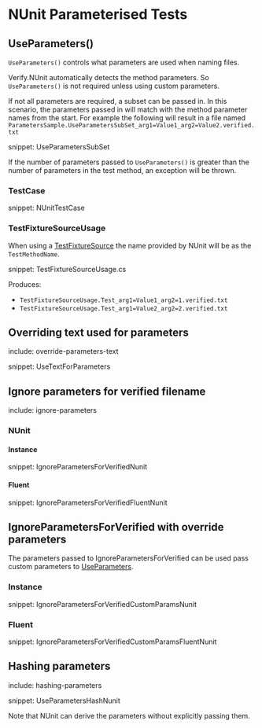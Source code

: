 # NUnit Parameterised Tests


## UseParameters()

`UseParameters()` controls what parameters are used when naming files. 

Verify.NUnit automatically detects the method parameters. So `UseParameters()` is not required unless using custom parameters.

If not all parameters are required, a subset can be passed in. In this scenario, the parameters passed in will match with the method parameter names from the start. For example the following will result in a file named `ParametersSample.UseParametersSubSet_arg1=Value1_arg2=Value2.verified.txt`

snippet: UseParametersSubSet

If the number of parameters passed to `UseParameters()` is greater than the number of parameters in the test method, an exception will be thrown.


### TestCase

snippet: NUnitTestCase


### TestFixtureSourceUsage

When using a [TestFixtureSource](https://docs.nunit.org/articles/nunit/writing-tests/attributes/testfixturesource.html) the name provided by NUnit will be as the `TestMethodName`.

snippet: TestFixtureSourceUsage.cs

Produces:

 * `TestFixtureSourceUsage.Test_arg1=Value1_arg2=1.verified.txt`
 * `TestFixtureSourceUsage.Test_arg1=Value2_arg2=2.verified.txt`


## Overriding text used for parameters

include: override-parameters-text


snippet: UseTextForParameters


## Ignore parameters for verified filename

include: ignore-parameters


### NUnit


#### Instance

snippet: IgnoreParametersForVerifiedNunit


#### Fluent

snippet: IgnoreParametersForVerifiedFluentNunit


## IgnoreParametersForVerified with override parameters

The parameters passed to IgnoreParametersForVerified can be used pass custom parameters to [UseParameters](#UseParameters).


### Instance

snippet: IgnoreParametersForVerifiedCustomParamsNunit


### Fluent

snippet: IgnoreParametersForVerifiedCustomParamsFluentNunit


## Hashing parameters

include: hashing-parameters


snippet: UseParametersHashNunit

Note that NUnit can derive the parameters without explicitly passing them.